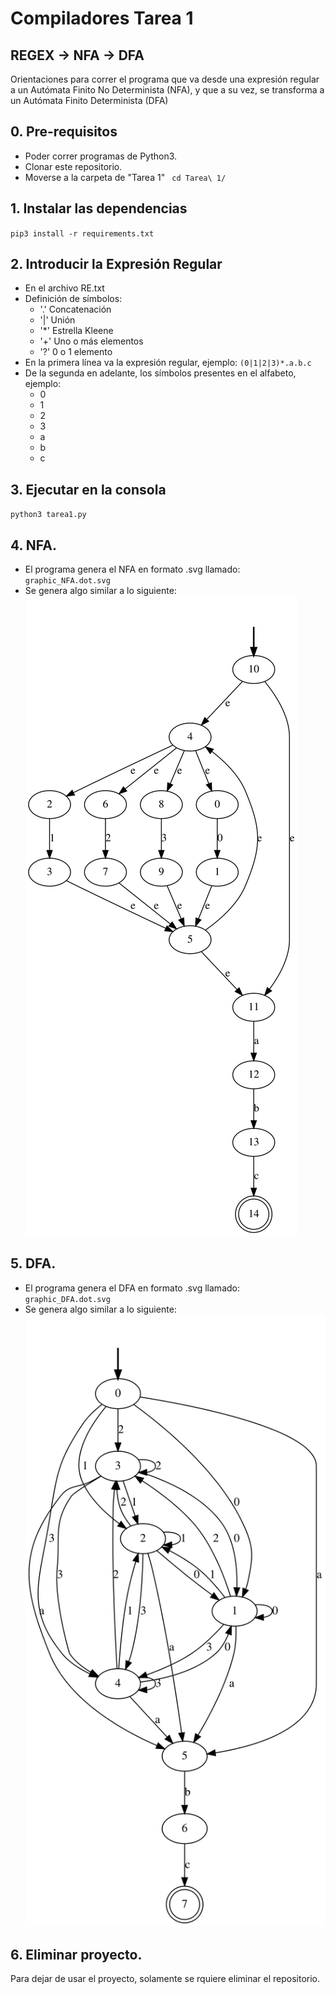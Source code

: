 # Compiladores Tarea 1
## REGEX -> NFA -> DFA

Orientaciones para correr el programa que va desde una expresión regular a un Autómata Finito No Determinista (NFA), y que a su vez, se transforma a un  Autómata Finito Determinista (DFA)

## 0. Pre-requisitos
* Poder correr programas de Python3.
* Clonar este repositorio.
* Moverse a la carpeta de "Tarea 1" ` cd Tarea\ 1/`

## 1. Instalar las dependencias
`pip3 install -r requirements.txt`

## 2. Introducir la Expresión Regular 
* En el archivo RE.txt
* Definición de símbolos:
  - '.' Concatenación
  - '|' Unión
  - '*' Estrella Kleene
  - '+' Uno o más elementos 
  - '?' 0 o 1 elemento
* En la primera línea va la expresión regular, ejemplo: `(0|1|2|3)*.a.b.c`
* De la segunda en adelante, los símbolos presentes en el alfabeto, ejemplo:
  - 0
  - 1
  - 2
  - 3
  - a
  - b
  - c  

## 3. Ejecutar en la consola
`python3 tarea1.py`


## 4. NFA.
* El programa genera el NFA en formato .svg llamado: `graphic_NFA.dot.svg` 
* Se genera algo similar a lo siguiente:
![alt text](./output_NFA.dot.svg)

## 5. DFA.
* El programa genera el DFA en formato .svg llamado: `graphic_DFA.dot.svg` 
* Se genera algo similar a lo siguiente:
![alt text](./output_DFA.dot.svg)

## 6. Eliminar proyecto.
Para dejar de usar el proyecto, solamente se rquiere eliminar el repositorio.